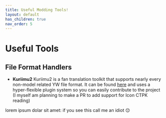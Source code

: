 ```yaml
---
title: Useful Modding Tools!
layout: default
has_children: true
nav_order: 5
---
```


# Useful Tools
## File Format Handlers

* **Kuriimu2**
Kuriimu2 is a fan translation toolkit that supports nearly every non-model related YW file format.
It can be found [here](https://github.com/FanTranslatorsInternational/Kuriimu2) and uses a hyper-flexible plugin system so you can easily contribute to the project (I myself am planning to make a PR to add support for Icon CTPK reading)

lorem ipsum dolar sit amet: if you see this call me an idiot
😔
